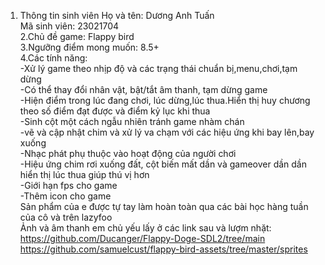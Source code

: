 1. Thông tin sinh viên
 Họ và tên: Dương Anh Tuấn </br>
 Mã sinh viên: 23021704 </br>
2.Chủ đề game: Flappy bird </br>
3.Ngưỡng điểm mong muốn: 8.5+ </br>
4.Các tính năng: </br>
-Xử lý game theo nhịp độ và các trạng thái chuẩn bị,menu,chơi,tạm dừng</br>
-Có thể thay đổi nhân vật, bật/tắt âm thanh, tạm dừng game</br>
-Hiện điểm trong lúc đang chơi, lúc dừng,lúc thua.Hiển thị huy chương theo số điểm đạt được và điểm kỷ lục khi thua </br>
-Sinh cột một cách ngẫu nhiên tránh game nhàm chán</br>
-vẽ và cập nhật chim và xử lý va chạm với các hiệu ứng khi bay lên,bay xuống</br>
-Nhạc phát phụ thuộc vào hoạt động của người chơi </br>
-Hiệu ứng chim rơi xuống đất, cột biến mất dần và gameover dần dần hiển thị lúc thua giúp thú vị hơn</br>
-Giới hạn fps cho game </br>
-Thêm icon cho game </br>
Sản phẩm của e được tự tay làm hoàn toàn qua các bài học hàng tuần của cô và trên lazyfoo </br>
Ảnh và âm thanh em chủ yếu lấy ở các link sau và lượm nhặt: </br>
https://github.com/Ducanger/Flappy-Doge-SDL2/tree/main </br>
https://github.com/samuelcust/flappy-bird-assets/tree/master/sprites </br>
